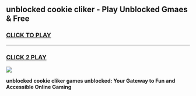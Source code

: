
## unblocked cookie cliker - Play Unblocked Gmaes & Free
<h3>
<a href="https://news.freeplayer.one?title=unblocked_cookie_cliker&ref=23F">CLICK TO PLAY</a></h3>
<hr>

<h3>
<a href="https://news.freeplayer.one?title=unblocked_cookie_cliker&ref=23F">CLICK 2 PLAY</a>
  
</h3>

<a href="https://news.freeplayer.one?title=unblocked_cookie_cliker&ref=23F/"><img src="https://clearcache.store/games.png"></a>


**unblocked cookie cliker games unblocked: Your Gateway to Fun and Accessible Online Gaming**
